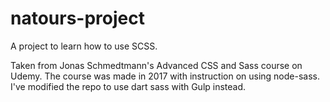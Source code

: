 # natours-project
A project to learn how to use SCSS.

Taken from Jonas Schmedtmann's Advanced CSS and Sass course on Udemy. The course was made in 2017 with instruction
on using node-sass. I've modified the repo to use dart sass with Gulp instead.
